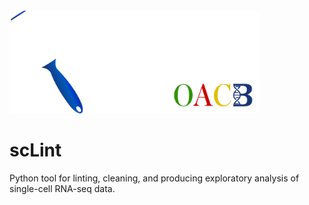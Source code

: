 <img src="scLint.png" alt="scLint logo" width="400"/>

# scLint

Python tool for linting, cleaning, and producing exploratory analysis of single-cell RNA-seq data.
